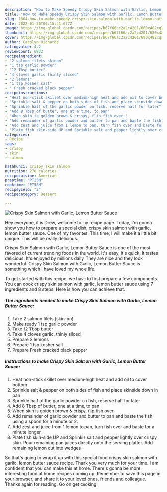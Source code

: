 ```yaml
---
description: "How to Make Speedy Crispy Skin Salmon with Garlic, Lemon Butter Sauce"
title: "How to Make Speedy Crispy Skin Salmon with Garlic, Lemon Butter Sauce"
slug: 1864-how-to-make-speedy-crispy-skin-salmon-with-garlic-lemon-butter-sauce
date: 2022-01-26T06:15:41.677Z
image: https://img-global.cpcdn.com/recipes/b67f66ac2a2c4201/680x482cq70/crispy-skin-salmon-with-garlic-lemon-butter-sauce-recipe-main-photo.jpg
thumbnail: https://img-global.cpcdn.com/recipes/b67f66ac2a2c4201/680x482cq70/crispy-skin-salmon-with-garlic-lemon-butter-sauce-recipe-main-photo.jpg
cover: https://img-global.cpcdn.com/recipes/b67f66ac2a2c4201/680x482cq70/crispy-skin-salmon-with-garlic-lemon-butter-sauce-recipe-main-photo.jpg
author: Carolyn Richards
ratingvalue: 4.2
reviewcount: 6832
recipeingredient:
- "2 salmon filets skinon"
- "1 tsp garlic powder"
- "12 Tbsp butter"
- "4 cloves garlic thinly sliced"
- "2 lemons"
- "1 tsp kosher salt"
- " Fresh cracked black pepper"
recipeinstructions:
- "Heat non-stick skillet over medium-high heat and add oil to cover bottom"
- "Sprinkle salt & pepper on both sides of fish and place skinside down in pan"
- "Sprinkle half of the garlic powder on fish, reserve half for later"
- "Add 8 Tbsp of butter, one at a time, to pan"
- "When skin is golden brown & crispy, flip fish over."
- "Add remainder of garlic powder and butter to pan and baste the fish using a spoon for a minute or 2."
- "Add zest and juice from 1 lemon to pan, turn fish over and baste for a minute longer"
- "Plate fish skin-side UP and Sprinkle salt and pepper lightly over crispy skin. Pour remaining pan juices directly onto the serving platter. Add remaining lemon cut into wedges"
categories:
- Recipe
tags:
- crispy
- skin
- salmon

katakunci: crispy skin salmon 
nutrition: 270 calories
recipecuisine: American
preptime: "PT25M"
cooktime: "PT58M"
recipeyield: "3"
recipecategory: Dessert

---
```



![Crispy Skin Salmon with Garlic, Lemon Butter Sauce](https://img-global.cpcdn.com/recipes/b67f66ac2a2c4201/680x482cq70/crispy-skin-salmon-with-garlic-lemon-butter-sauce-recipe-main-photo.jpg)

Hey everyone, it is Drew, welcome to my recipe page. Today, I'm gonna show you how to prepare a special dish, crispy skin salmon with garlic, lemon butter sauce. One of my favorites. This time, I will make it a little bit unique. This will be really delicious.



Crispy Skin Salmon with Garlic, Lemon Butter Sauce is one of the most favored of current trending foods in the world. It's easy, it's quick, it tastes delicious. It's enjoyed by millions daily. They are nice and they look wonderful. Crispy Skin Salmon with Garlic, Lemon Butter Sauce is something which I have loved my whole life.


To get started with this recipe, we have to first prepare a few components. You can cook crispy skin salmon with garlic, lemon butter sauce using 7 ingredients and 8 steps. Here is how you can achieve that.

<!--inarticleads1-->

##### The ingredients needed to make Crispy Skin Salmon with Garlic, Lemon Butter Sauce:

1. Take 2 salmon filets (skin-on)
1. Make ready 1 tsp garlic powder
1. Take 12 Tbsp butter
1. Take 4 cloves garlic, thinly sliced
1. Prepare 2 lemons
1. Prepare 1 tsp kosher salt
1. Prepare  Fresh cracked black pepper




<!--inarticleads2-->

##### Instructions to make Crispy Skin Salmon with Garlic, Lemon Butter Sauce:

1. Heat non-stick skillet over medium-high heat and add oil to cover bottom
1. Sprinkle salt & pepper on both sides of fish and place skinside down in pan
1. Sprinkle half of the garlic powder on fish, reserve half for later
1. Add 8 Tbsp of butter, one at a time, to pan
1. When skin is golden brown & crispy, flip fish over.
1. Add remainder of garlic powder and butter to pan and baste the fish using a spoon for a minute or 2.
1. Add zest and juice from 1 lemon to pan, turn fish over and baste for a minute longer
1. Plate fish skin-side UP and Sprinkle salt and pepper lightly over crispy skin. Pour remaining pan juices directly onto the serving platter. Add remaining lemon cut into wedges




So that's going to wrap it up with this special food crispy skin salmon with garlic, lemon butter sauce recipe. Thank you very much for your time. I am confident that you can make this at home. There's gonna be more interesting food at home recipes coming up. Remember to save this page in your browser, and share it to your loved ones, friends and colleague. Thanks again for reading. Go on get cooking!
